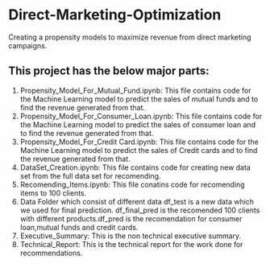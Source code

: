 # Direct-Marketing-Optimization
Creating a propensity models to maximize revenue from direct marketing campaigns.

## This project has the below major parts:

1. Propensity_Model_For_Mutual_Fund.ipynb: This file contains code for the Machine Learning model to predict the sales of mutual funds and to find the revenue generated from that.
2. Propensity_Model_For_Consumer_Loan.ipynb: This file contains code for the Machine Learning model to predict the sales of consumer loan and to find the revenue generated from that.
3. Propensity_Model_For_Credit Card.ipynb: This file contains code for the Machine Learning model to predict the sales of Credit cards and to find the revenue generated from that.
4. DataSet_Creation.ipynb: This file contains code for creating new data set from the full data set for recomending.
5. Recomending_Items.ipynb: This file conatins code for recomending items to 100 clients.
6. Data Folder which consist of different data df_test is a new data which we used for final prediction. df_final_pred is the recomended 100 clients with different products.df_pred is the recomendation for consumer loan,mutual funds and credit cards.
7. Executive_Summary: This is the non technical executive summary.
8. Technical_Report: This is the technical report for the work done for recommendations.